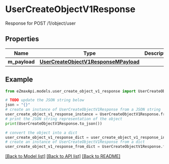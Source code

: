 # UserCreateObjectV1Response

Response for POST /1/object/user

## Properties

Name | Type | Description | Notes
------------ | ------------- | ------------- | -------------
**m_payload** | [**UserCreateObjectV1ResponseMPayload**](UserCreateObjectV1ResponseMPayload.md) |  | 

## Example

```python
from eZmaxApi.models.user_create_object_v1_response import UserCreateObjectV1Response

# TODO update the JSON string below
json = "{}"
# create an instance of UserCreateObjectV1Response from a JSON string
user_create_object_v1_response_instance = UserCreateObjectV1Response.from_json(json)
# print the JSON string representation of the object
print(UserCreateObjectV1Response.to_json())

# convert the object into a dict
user_create_object_v1_response_dict = user_create_object_v1_response_instance.to_dict()
# create an instance of UserCreateObjectV1Response from a dict
user_create_object_v1_response_from_dict = UserCreateObjectV1Response.from_dict(user_create_object_v1_response_dict)
```
[[Back to Model list]](../README.md#documentation-for-models) [[Back to API list]](../README.md#documentation-for-api-endpoints) [[Back to README]](../README.md)


